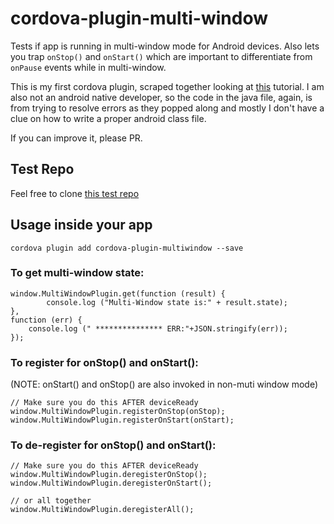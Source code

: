 # cordova-plugin-multi-window
Tests if app is running in multi-window mode for Android devices. Also lets you trap `onStop()` and `onStart()` which are important to differentiate
from `onPause` events while in multi-window.

This is my first cordova plugin, scraped together looking at [this](https://medium.com/ionic-and-the-mobile-web/how-to-write-cordova-plugins-864e40025f2) tutorial. I am also not an android native developer, so the code in the java file, again,
is from trying to resolve errors as they popped along and mostly I don't have a clue on how to write a proper android class file.

If you can improve it, please PR. 

## Test Repo
Feel free to clone [this test repo](https://github.com/pliablepixels/is-multiwindow-test)

## Usage inside your app
`cordova plugin add cordova-plugin-multiwindow --save`

### To get multi-window state:

```
window.MultiWindowPlugin.get(function (result) {
        console.log ("Multi-Window state is:" + result.state);
},
function (err) { 
    console.log (" *************** ERR:"+JSON.stringify(err));
});
```

### To register for onStop() and onStart():
(NOTE: onStart() and onStop() are also invoked in non-muti window mode)
```
// Make sure you do this AFTER deviceReady
window.MultiWindowPlugin.registerOnStop(onStop);
window.MultiWindowPlugin.registerOnStart(onStart);
```

### To de-register for onStop() and onStart():

```
// Make sure you do this AFTER deviceReady
window.MultiWindowPlugin.deregisterOnStop();
window.MultiWindowPlugin.deregisterOnStart();

// or all together
window.MultiWindowPlugin.deregisterAll();

```

